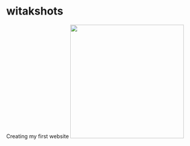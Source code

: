 # witakshots
Creating my first website
<img src="https://scontent-lcy1-1.xx.fbcdn.net/v/t1.6435-9/201218701_102791528720650_3452363024116254127_n.png?_nc_cat=111&ccb=1-7&_nc_sid=09cbfe&_nc_ohc=uxSd8aBRApAAX_fz4XB&tn=xLay-4rgodP_nRXJ&_nc_ht=scontent-lcy1-1.xx&oh=00_AT9o9BaVVhS-_2whA1uuIKFxQj_BRBsrKtksoNsApzOivA&oe=62C8BE80" width="300">
